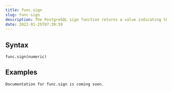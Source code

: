 ```yaml
---
title: func.sign
slug: func-sign
description: The PostgreSQL sign function returns a value indicating the sign of a number.
date: 2022-01-25T07:39:59
---
```



## Syntax



```
func.sign(numeric)
```


## Examples



```
Documentation for func.sign is coming soon.
```
